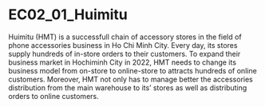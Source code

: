 # EC02_01_Huimitu
Huimitu (HMT) is a successfull chain of accessory stores in the field of phone accessories business in Ho Chi Minh City. Every day, its stores supply hundreds of in-store orders to their customers. To expand their business market in Hochiminh City in 2022, HMT needs to change its business model from on-store to online-store to attracts hundreds of online customers. Moreover, HMT not only has to manage better the accessories distribution from the main warehouse to its’ stores as well as distributing orders to online customers.

